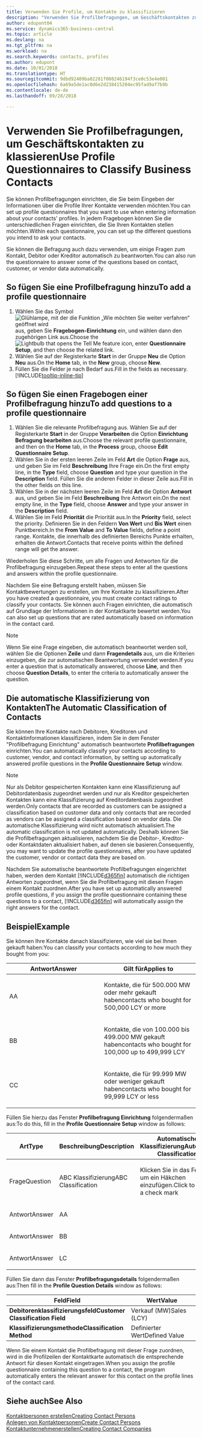 ```yaml
---
title: Verwenden Sie Profile, um Kontakte zu klassifizieren
description: "Verwenden Sie Profilbefragungen, um Geschäftskontakten zu klassieren"
author: edupont04
ms.service: dynamics365-business-central
ms.topic: article
ms.devlang: na
ms.tgt_pltfrm: na
ms.workload: na
ms.search.keywords: contacts, profiles
ms.author: edupont
ms.date: 10/01/2018
ms.translationtype: HT
ms.sourcegitcommit: 9dbd92409ba02281f008246194f3ce0c53e4e001
ms.openlocfilehash: 6a69a5de1ac0d6e2d238415204ec95fad9af7b9b
ms.contentlocale: de-de
ms.lasthandoff: 09/28/2018

---
```


# <a name="use-profile-questionnaires-to-classify-business-contacts"></a><span data-ttu-id="6b4bf-103">Verwenden Sie Profilbefragungen, um Geschäftskontakten zu klassieren</span><span class="sxs-lookup"><span data-stu-id="6b4bf-103">Use Profile Questionnaires to Classify Business Contacts</span></span>
<span data-ttu-id="6b4bf-104">Sie können Profilbefragungen einrichten, die Sie beim Eingeben der Informationen über die Profile Ihrer Kontakte verwenden möchten.</span><span class="sxs-lookup"><span data-stu-id="6b4bf-104">You can set up profile questionnaires that you want to use when entering information about your contacts' profiles.</span></span> <span data-ttu-id="6b4bf-105">In jedem Fragebogen können Sie die unterschiedlichen Fragen einrichten, die Sie Ihren Kontakten stellen möchten.</span><span class="sxs-lookup"><span data-stu-id="6b4bf-105">Within each questionnaire, you can set up the different questions you intend to ask your contacts.</span></span>  

<span data-ttu-id="6b4bf-106">Sie können die Befragung auch dazu verwenden, um einige Fragen zum Kontakt, Debitor oder Kreditor automatisch zu beantworten.</span><span class="sxs-lookup"><span data-stu-id="6b4bf-106">You can also run the questionnaire to answer some of the questions based on contact, customer, or vendor data automatically.</span></span>  

## <a name="to-add-a-profile-questionnaire"></a><span data-ttu-id="6b4bf-107">So fügen Sie eine Profilbefragung hinzu</span><span class="sxs-lookup"><span data-stu-id="6b4bf-107">To add a profile questionnaire</span></span>
1.  <span data-ttu-id="6b4bf-108">Wählen Sie das Symbol ![Glühlampe, mit der die Funktion „Wie möchten Sie weiter verfahren“ geöffnet wird](media/ui-search/search_small.png "Wie möchten Sie weiter verfahren?") aus, geben Sie **Fragebogen-Einrichtung** ein, und wählen dann den zugehörigen Link aus.</span><span class="sxs-lookup"><span data-stu-id="6b4bf-108">Choose the ![Lightbulb that opens the Tell Me feature](media/ui-search/search_small.png "Tell me what you want to do") icon, enter **Questionnaire Setup**, and then choose the related link.</span></span>  
2.  <span data-ttu-id="6b4bf-109">Wählen Sie auf der Registerkarte **Start** in der Gruppe **Neu** die Option **Neu** aus.</span><span class="sxs-lookup"><span data-stu-id="6b4bf-109">On the **Home** tab, in the **New** group, choose **New**.</span></span>  
3.  <span data-ttu-id="6b4bf-110">Füllen Sie die Felder je nach Bedarf aus.</span><span class="sxs-lookup"><span data-stu-id="6b4bf-110">Fill in the fields as necessary.</span></span> [!INCLUDE[tooltip-inline-tip](includes/tooltip-inline-tip_md.md)]  

## <a name="to-add-questions-to-a-profile-questionnaire"></a><span data-ttu-id="6b4bf-111">So fügen Sie einen Fragebogen einer Profilbefragung hinzu</span><span class="sxs-lookup"><span data-stu-id="6b4bf-111">To add questions to a profile questionnaire</span></span>
1.  <span data-ttu-id="6b4bf-112">Wählen Sie die relevante Profilbefragung aus. Wählen Sie auf der Registerkarte **Start** in der Gruppe **Verarbeiten** die Option **Einrichtung Befragung bearbeiten** aus.</span><span class="sxs-lookup"><span data-stu-id="6b4bf-112">Choose the relevant profile questionnaire, and then on the **Home** tab, in the **Process** group, choose **Edit Questionnaire Setup**.</span></span>  
2.  <span data-ttu-id="6b4bf-113">Wählen Sie in der ersten leeren Zeile im Feld **Art** die Option **Frage** aus, und geben Sie im Feld **Beschreibung** Ihre Frage ein.</span><span class="sxs-lookup"><span data-stu-id="6b4bf-113">On the first empty line, in the **Type** field, choose **Question** and type your question in the **Description** field.</span></span> <span data-ttu-id="6b4bf-114">Füllen Sie die anderen Felder in dieser Zeile aus.</span><span class="sxs-lookup"><span data-stu-id="6b4bf-114">Fill in the other fields on this line.</span></span>  
3.  <span data-ttu-id="6b4bf-115">Wählen Sie in der nächsten leeren Zeile im Feld **Art** die Option **Antwort** aus, und geben Sie im Feld **Beschreibung** Ihre Antwort ein.</span><span class="sxs-lookup"><span data-stu-id="6b4bf-115">On the next empty line, in the **Type** field, choose **Answer** and type your answer in the **Description** field.</span></span>  
4.  <span data-ttu-id="6b4bf-116">Wählen Sie im Feld **Priorität** die Priorität aus.</span><span class="sxs-lookup"><span data-stu-id="6b4bf-116">In the **Priority** field, select the priority.</span></span> <span data-ttu-id="6b4bf-117">Definieren Sie in den Feldern **Von Wert** und **Bis Wert** einen Punktbereich.</span><span class="sxs-lookup"><span data-stu-id="6b4bf-117">In the **From Value** and **To Value** fields, define a point range.</span></span> <span data-ttu-id="6b4bf-118">Kontakte, die innerhalb des definierten Bereichs Punkte erhalten, erhalten die Antwort.</span><span class="sxs-lookup"><span data-stu-id="6b4bf-118">Contacts that receive points within the defined range will get the answer.</span></span>  

<span data-ttu-id="6b4bf-119">Wiederholen Sie diese Schritte, um alle Fragen und Antworten für die Profilbefragung einzugeben.</span><span class="sxs-lookup"><span data-stu-id="6b4bf-119">Repeat these steps to enter all the questions and answers within the profile questionnaire.</span></span>

<span data-ttu-id="6b4bf-120">Nachdem Sie eine Befragung erstellt haben, müssen Sie Kontaktbewertungen zu erstellen, um Ihre Kontakte zu klassifizieren.</span><span class="sxs-lookup"><span data-stu-id="6b4bf-120">After you have created a questionnaire, you must create contact ratings to classify your contacts.</span></span> <span data-ttu-id="6b4bf-121">Sie können auch Fragen einrichten, die automatisch auf Grundlage der Informationen in der Kontaktkarte bewertet werden.</span><span class="sxs-lookup"><span data-stu-id="6b4bf-121">You can also set up questions that are rated automatically based on information in the contact card.</span></span>  

> [!NOTE]
> <span data-ttu-id="6b4bf-122">Wenn Sie eine Frage eingeben, die automatisch beantwortet werden soll, wählen Sie die Optionen <STRONG>Zeile</STRONG> und dann <STRONG>Fragendetails</STRONG> aus, um die Kriterien einzugeben, die zur automatischen Beantwortung verwendet werden.</span><span class="sxs-lookup"><span data-stu-id="6b4bf-122">If you enter a question that is automatically answered, choose <STRONG>Line</STRONG>, and then choose <STRONG>Question Details</STRONG>, to enter the criteria to automatically answer the question.</span></span>

## <a name="the-automatic-classification-of-contacts"></a><span data-ttu-id="6b4bf-123">Die automatische Klassifizierung von Kontakten</span><span class="sxs-lookup"><span data-stu-id="6b4bf-123">The Automatic Classification of Contacts</span></span>
<span data-ttu-id="6b4bf-124">Sie können Ihre Kontakte nach Debitoren, Kreditoren und Kontaktinformationen klassifizieren, indem Sie in dem Fenster "Profilbefragung Einrichtung" automatisch beantwortete **Profilbefragungen** einrichten.</span><span class="sxs-lookup"><span data-stu-id="6b4bf-124">You can automatically classify your contacts according to customer, vendor, and contact information, by setting up automatically answered profile questions in the **Profile Questionnaire Setup** window.</span></span>  

> [!NOTE]
> <span data-ttu-id="6b4bf-125">Nur als Debitor gespeicherten Kontakten kann eine Klassifizierung auf Debitordatenbasis zugeordnet werden und nur als Kreditor gespeicherten Kontakten kann eine Klassifizierung auf Kreditordatenbasis zugeordnet werden.</span><span class="sxs-lookup"><span data-stu-id="6b4bf-125">Only contacts that are recorded as customers can be assigned a classification based on customer data and only contacts that are recorded as vendors can be assigned a classification based on vendor data.</span></span> <span data-ttu-id="6b4bf-126">Die automatische Klassifizierung wird nicht automatisch aktualisiert.</span><span class="sxs-lookup"><span data-stu-id="6b4bf-126">The automatic classification is not updated automatically.</span></span> <span data-ttu-id="6b4bf-127">Deshalb können Sie die Profilbefragungen aktualisieren, nachdem Sie die Debitor-, Kreditor- oder Kontaktdaten aktualisiert haben, auf denen sie basieren.</span><span class="sxs-lookup"><span data-stu-id="6b4bf-127">Consequently, you may want to update the profile questionnaires, after you have updated the customer, vendor or contact data they are based on.</span></span>  

<span data-ttu-id="6b4bf-128">Nachdem Sie automatische beantwortete Profilbefragungen eingerichtet haben, werden dem Kontakt [!INCLUDE[d365fin](includes/d365fin_md.md)] automatisch die richtigen Antworten zugeordnet, wenn Sie die Profilbefragung mit diesen Fragen einem Kontakt zuordnen.</span><span class="sxs-lookup"><span data-stu-id="6b4bf-128">After you have set up automatically answered profile questions, if you assign the profile questionnaire containing these questions to a contact, [!INCLUDE[d365fin](includes/d365fin_md.md)] will automatically assign the right answers for the contact.</span></span>  

## <a name="example"></a><span data-ttu-id="6b4bf-129">Beispiel</span><span class="sxs-lookup"><span data-stu-id="6b4bf-129">Example</span></span>
<span data-ttu-id="6b4bf-130">Sie können Ihre Kontakte danach klassifizieren, wie viel sie bei Ihnen gekauft haben:</span><span class="sxs-lookup"><span data-stu-id="6b4bf-130">You can classify your contacts according to how much they bought from you:</span></span>

<table>
<colgroup>
<col style="width: 50%" />
<col style="width: 50%" />
</colgroup>
<thead>
<tr class="header">
<th><span data-ttu-id="6b4bf-131"><strong>Antwort</strong></span><span class="sxs-lookup"><span data-stu-id="6b4bf-131"><strong>Answer</strong></span></span></th>
<th><span data-ttu-id="6b4bf-132"><strong>Gilt für</strong></span><span class="sxs-lookup"><span data-stu-id="6b4bf-132"><strong>Applies to</strong></span></span></th>
</tr>
</thead>
<tbody>
<tr class="odd">
<td><p><span data-ttu-id="6b4bf-133">A</span><span class="sxs-lookup"><span data-stu-id="6b4bf-133">A</span></span></p></td>
<td><p><span data-ttu-id="6b4bf-134">Kontakte, die für 500.000 MW oder mehr gekauft haben</span><span class="sxs-lookup"><span data-stu-id="6b4bf-134">contacts who bought for 500,000 LCY or more</span></span></p></td>
</tr>
<tr class="even">
<td><p><span data-ttu-id="6b4bf-135">B</span><span class="sxs-lookup"><span data-stu-id="6b4bf-135">B</span></span></p></td>
<td><p><span data-ttu-id="6b4bf-136">Kontakte, die von 100.000 bis 499.000 MW gekauft haben</span><span class="sxs-lookup"><span data-stu-id="6b4bf-136">contacts who bought for 100,000 up to 499,999 LCY</span></span></p></td>
</tr>
<tr class="odd">
<td><p><span data-ttu-id="6b4bf-137">C</span><span class="sxs-lookup"><span data-stu-id="6b4bf-137">C</span></span></p></td>
<td><p><span data-ttu-id="6b4bf-138">Kontakte, die für 99.999 MW oder weniger gekauft haben</span><span class="sxs-lookup"><span data-stu-id="6b4bf-138">contacts who bought for 99,999 LCY or less</span></span></p></td>
</tr>
</tbody>
</table>

<span data-ttu-id="6b4bf-139">Füllen Sie hierzu das Fenster **Profilbefragung Einrichtung** folgendermaßen aus:</span><span class="sxs-lookup"><span data-stu-id="6b4bf-139">To do this, fill in the **Profile Questionnaire Setup** window as follows:</span></span>


<table>
<colgroup>
<col style="width: 20%" />
<col style="width: 20%" />
<col style="width: 20%" />
<col style="width: 20%" />
<col style="width: 20%" />
</colgroup>
<thead>
<tr class="header">
<th><span data-ttu-id="6b4bf-140"><strong>Art</strong></span><span class="sxs-lookup"><span data-stu-id="6b4bf-140"><strong>Type</strong></span></span></th>
<th><span data-ttu-id="6b4bf-141"><strong>Beschreibung</strong></span><span class="sxs-lookup"><span data-stu-id="6b4bf-141"><strong>Description</strong></span></span></th>
<th><span data-ttu-id="6b4bf-142"><strong>Automatische Klassifizierung</strong></span><span class="sxs-lookup"><span data-stu-id="6b4bf-142"><strong>Automatic Classification</strong></span></span></th>
<th><span data-ttu-id="6b4bf-143"><strong>Von Wert</strong></span><span class="sxs-lookup"><span data-stu-id="6b4bf-143"><strong>From Value</strong></span></span></th>
<th><span data-ttu-id="6b4bf-144"><strong>Bis Wert</strong></span><span class="sxs-lookup"><span data-stu-id="6b4bf-144"><strong>To Value</strong></span></span></th>
</tr>
</thead>
<tbody>
<tr class="odd">
<td><p><span data-ttu-id="6b4bf-145">Frage</span><span class="sxs-lookup"><span data-stu-id="6b4bf-145">Question</span></span></p></td>
<td><p><span data-ttu-id="6b4bf-146">ABC Klassifizierung</span><span class="sxs-lookup"><span data-stu-id="6b4bf-146">ABC Classification</span></span></p></td>
<td><p><span data-ttu-id="6b4bf-147">Klicken Sie in das Feld, um ein Häkchen einzufügen.</span><span class="sxs-lookup"><span data-stu-id="6b4bf-147">Click to insert a check mark</span></span></p></td>
<td><p> </p></td>
<td><p> </p></td>
</tr>
<tr class="even">
<td><p><span data-ttu-id="6b4bf-148">Antwort</span><span class="sxs-lookup"><span data-stu-id="6b4bf-148">Answer</span></span></p></td>
<td><p><span data-ttu-id="6b4bf-149">A</span><span class="sxs-lookup"><span data-stu-id="6b4bf-149">A</span></span></p></td>
<td><p> </p></td>
<td><p><span data-ttu-id="6b4bf-150">500.000</span><span class="sxs-lookup"><span data-stu-id="6b4bf-150">500,000</span></span></p></td>
<td><p> </p></td>
</tr>
<tr class="odd">
<td><p><span data-ttu-id="6b4bf-151">Antwort</span><span class="sxs-lookup"><span data-stu-id="6b4bf-151">Answer</span></span></p></td>
<td><p><span data-ttu-id="6b4bf-152">B</span><span class="sxs-lookup"><span data-stu-id="6b4bf-152">B</span></span></p></td>
<td><p> </p></td>
<td><p><span data-ttu-id="6b4bf-153">100.000</span><span class="sxs-lookup"><span data-stu-id="6b4bf-153">100,000</span></span></p></td>
<td><p><span data-ttu-id="6b4bf-154">499.999</span><span class="sxs-lookup"><span data-stu-id="6b4bf-154">499,999</span></span></p></td>
</tr>
<tr class="even">
<td><p><span data-ttu-id="6b4bf-155">Antwort</span><span class="sxs-lookup"><span data-stu-id="6b4bf-155">Answer</span></span></p></td>
<td><p><span data-ttu-id="6b4bf-156">L</span><span class="sxs-lookup"><span data-stu-id="6b4bf-156">C</span></span></p></td>
<td><p> </p></td>
<td><p> </p></td>
<td><p><span data-ttu-id="6b4bf-157">99.999</span><span class="sxs-lookup"><span data-stu-id="6b4bf-157">99,999</span></span></p></td>
</tr>
</tbody>
</table>

<span data-ttu-id="6b4bf-158">Füllen Sie dann das Fenster **Profilbefragungsdetails** folgendermaßen aus:</span><span class="sxs-lookup"><span data-stu-id="6b4bf-158">Then fill in the **Profile Question Details** window as follows:</span></span>
<table>
<colgroup>
<col style="width: 50%" />
<col style="width: 50%" />
</colgroup>
<thead>
<tr class="header">
<th><span data-ttu-id="6b4bf-159"><strong>Feld</strong></span><span class="sxs-lookup"><span data-stu-id="6b4bf-159"><strong>Field</strong></span></span></th>
<th><span data-ttu-id="6b4bf-160"><strong>Wert</strong></span><span class="sxs-lookup"><span data-stu-id="6b4bf-160"><strong>Value</strong></span></span></th>
</tr>
</thead>
<tbody>
<tr>
<td><span data-ttu-id="6b4bf-161"><strong>Debitorenklassifizierungsfeld</strong></span><span class="sxs-lookup"><span data-stu-id="6b4bf-161"><strong>Customer Classification Field</strong></span></span></td>
<td><span data-ttu-id="6b4bf-162"><emphasis>Verkauf (MW)</emphasis></span><span class="sxs-lookup"><span data-stu-id="6b4bf-162"><emphasis>Sales (LCY)</emphasis></span></span></td>
</tr>
<tr>
<td><span data-ttu-id="6b4bf-163"><strong>Klassifizierungsmethode</strong></span><span class="sxs-lookup"><span data-stu-id="6b4bf-163"><strong>Classification Method</strong></span></span></td>
<td><span data-ttu-id="6b4bf-164"><emphasis>Definierter Wert</emphasis></span><span class="sxs-lookup"><span data-stu-id="6b4bf-164"><emphasis>Defined Value</emphasis></span></span></td>
</tr>
</tbody>
</table>

<span data-ttu-id="6b4bf-165">Wenn Sie einem Kontakt die Profilbefragung mit dieser Frage zuordnen, wird in die Profilzeilen der Kontaktkarte automatisch die entsprechende Antwort für diesen Kontakt eingetragen.</span><span class="sxs-lookup"><span data-stu-id="6b4bf-165">When you assign the profile questionnaire containing this question to a contact, the program automatically enters the relevant answer for this contact on the profile lines of the contact card.</span></span>

## <a name="see-also"></a><span data-ttu-id="6b4bf-166">Siehe auch</span><span class="sxs-lookup"><span data-stu-id="6b4bf-166">See Also</span></span>
[<span data-ttu-id="6b4bf-167">Kontaktpersonen erstellen</span><span class="sxs-lookup"><span data-stu-id="6b4bf-167">Creating Contact Persons</span></span>](marketing-create-contact-persons.md)  
[<span data-ttu-id="6b4bf-168">Anlegen von Kontaktpersonen</span><span class="sxs-lookup"><span data-stu-id="6b4bf-168">Create Contact Persons</span></span>](marketing-how-create-contact-persons.md)  
[<span data-ttu-id="6b4bf-169">Kontaktunternehmenerstellen</span><span class="sxs-lookup"><span data-stu-id="6b4bf-169">Creating Contact Companies</span></span>](marketing-create-contact-companies.md)  

